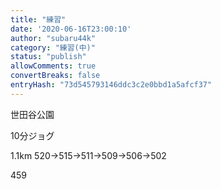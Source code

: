 ```yaml
---
title: "練習"
date: '2020-06-16T23:00:10'
author: "subaru44k"
category: "練習(中)"
status: "publish"
allowComments: true
convertBreaks: false
entryHash: "73d545793146ddc3c2e0bbd1a5afcf37"
---
```

世田谷公園

10分ジョグ

1.1km
520→515→511→509→506→502

459
